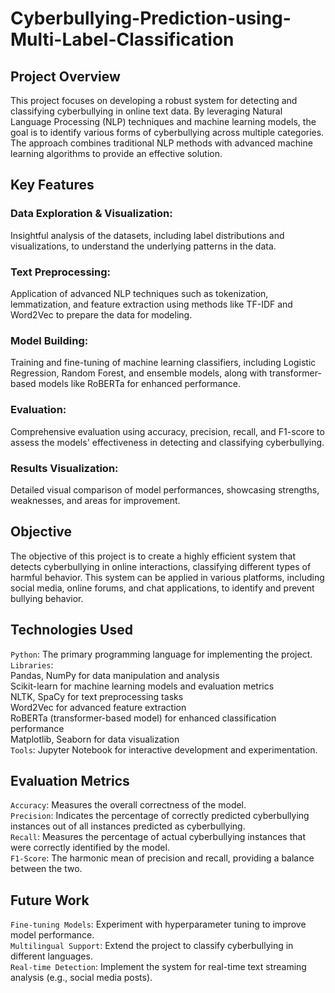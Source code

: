 # Cyberbullying-Prediction-using-Multi-Label-Classification
## Project Overview
This project focuses on developing a robust system for detecting and classifying cyberbullying in online text data. By leveraging Natural Language Processing (NLP) techniques and machine learning models, the goal is to identify various forms of cyberbullying across multiple categories. The approach combines traditional NLP methods with advanced machine learning algorithms to provide an effective solution.

## Key Features
### Data Exploration & Visualization: 
Insightful analysis of the datasets, including label distributions and visualizations, to understand the underlying patterns in the data.
### Text Preprocessing: 
Application of advanced NLP techniques such as tokenization, lemmatization, and feature extraction using methods like TF-IDF and Word2Vec to prepare the data for modeling.
### Model Building: 
Training and fine-tuning of machine learning classifiers, including Logistic Regression, Random Forest, and ensemble models, along with transformer-based models like RoBERTa for enhanced performance.
### Evaluation: 
Comprehensive evaluation using accuracy, precision, recall, and F1-score to assess the models' effectiveness in detecting and classifying cyberbullying.
### Results Visualization: 
Detailed visual comparison of model performances, showcasing strengths, weaknesses, and areas for improvement.

## Objective
The objective of this project is to create a highly efficient system that detects cyberbullying in online interactions, classifying different types of harmful behavior. This system can be applied in various platforms, including social media, online forums, and chat applications, to identify and prevent bullying behavior.

## Technologies Used
`Python`: The primary programming language for implementing the project.  
`Libraries`:  
Pandas, NumPy for data manipulation and analysis  
Scikit-learn for machine learning models and evaluation metrics  
NLTK, SpaCy for text preprocessing tasks  
Word2Vec for advanced feature extraction  
RoBERTa (transformer-based model) for enhanced classification performance  
Matplotlib, Seaborn for data visualization  
`Tools`: Jupyter Notebook for interactive development and experimentation.  

## Evaluation Metrics
`Accuracy`: Measures the overall correctness of the model.  
`Precision`: Indicates the percentage of correctly predicted cyberbullying instances out of all instances predicted as cyberbullying.  
`Recall`: Measures the percentage of actual cyberbullying instances that were correctly identified by the model.  
`F1-Score`: The harmonic mean of precision and recall, providing a balance between the two.  


## Future Work
`Fine-tuning Models`: Experiment with hyperparameter tuning to improve model performance.  
`Multilingual Support`: Extend the project to classify cyberbullying in different languages.  
`Real-time Detection`: Implement the system for real-time text streaming analysis (e.g., social media posts).  
